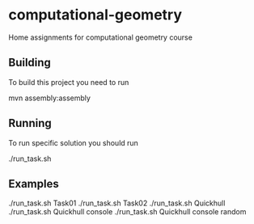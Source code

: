 computational-geometry
======================

Home assignments for computational geometry course

## Building
To build this project you need to run

  mvn assembly:assembly

## Running
To run specific solution you should run

  ./run_task.sh <task-id>

## Examples
  ./run_task.sh Task01
  ./run_task.sh Task02
  ./run_task.sh Quickhull
  ./run_task.sh Quickhull console
  ./run_task.sh Quickhull console random
